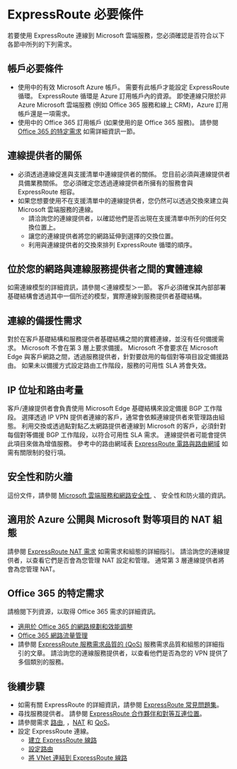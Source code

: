 <properties
   pageTitle="採用 ExpressRoute 的必要條件 | Microsoft Azure"
   description="本頁面提供在您可以訂購 Azure ExpressRoute 電路之前必須符合的需求清單。"
   documentationCenter="na"
   services="expressroute"
   authors="cherylmc"
   manager="carolz"
   editor=""/>
<tags
   ms.service="expressroute"
   ms.devlang="na"
   ms.topic="get-started-article"
   ms.tgt_pltfrm="na"
   ms.workload="infrastructure-services"
   ms.date="09/21/2015"
   ms.author="cherylmc"/>


# ExpressRoute 必要條件   

若要使用 ExpressRoute 連線到 Microsoft 雲端服務，您必須確認是否符合以下各節中所列的下列需求。

## 帳戶必要條件

- 使用中的有效 Microsoft Azure 帳戶。 需要有此帳戶才能設定 ExpressRoute 循環。 ExpressRoute 循環是 Azure 訂用帳戶內的資源。 即使連線只限於非 Azure Microsoft 雲端服務 (例如 Office 365 服務和線上 CRM)，Azure 訂用帳戶還是一項需求。
- 使用中的 Office 365 訂用帳戶 (如果使用的是 Office 365 服務)。 請參閱 [Office 365 的特定需求](#office-365-specific-requirements) 如需詳細資訊一節。

## 連線提供者的關係

- 必須透過連線促進與支援清單中連線提供者的關係。 您目前必須與連線提供者具備業務關係。 您必須確定您透過連線提供者所擁有的服務會與 ExpressRoute 相容。
- 如果您想要使用不在支援清單中的連線提供者，您仍然可以透過交換來建立與 Microsoft 雲端服務的連線。
    - 請洽詢您的連線提供者，以確認他們是否出現在支援清單中所列的任何交換位置上。
    - 讓您的連線提供者將您的網路延伸到選擇的交換位置。
    - 利用與連線提供者的交換來排列 ExpressRoute 循環的順序。

## 位於您的網路與連線服務提供者之間的實體連線

如需連線模型的詳細資訊，請參閱＜連線模型＞一節。 客戶必須確保其內部部署基礎結構會透過其中一個所述的模型，實際連線到服務提供者基礎結構。 

## 連線的備援性需求

對於在客戶基礎結構和服務提供者基礎結構之間的實體連線，並沒有任何備援需求。 
Microsoft 不會在第 3 層上要求備援。 Microsoft 不會要求在 Microsoft Edge 與客戶網路之間，透過服務提供者，針對要啟用的每個對等項目設定備援路由。 如果未以備援方式設定路由工作階段，服務的可用性 SLA 將會失效。

## IP 位址和路由考量

客戶/連線提供者會負責使用 Microsoft Edge 基礎結構來設定備援 BGP 工作階段。  選擇透過 IP VPN 提供者連線的客戶，通常會依賴連線提供者來管理路由組態。 利用交換或透過點對點乙太網路提供者連線到 Microsoft 的客戶，必須針對每個對等備援 BGP 工作階段，以符合可用性 SLA 需求。 連線提供者可能會提供此項目來做為增值服務。 
參考中的路由網域表 [ExpressRoute 電路與路由網域](expressroute-circuit-peerings.md) 如需有關限制的發行項。

## 安全性和防火牆

這份文件，請參閱 [Microsoft 雲端服務和網路安全性](../best-practices-network-security.md), 、 安全性和防火牆的資訊。

## 適用於 Azure 公開與 Microsoft 對等項目的 NAT 組態

請參閱 [ExpressRoute NAT 需求](expressroute-nat.md) 如需需求和組態的詳細指引。 請洽詢您的連線提供者，以查看它們是否會為您管理 NAT 設定和管理。 通常第 3 層連線提供者將會為您管理 NAT。

## Office 365 的特定需求

請檢閱下列資源，以取得 Office 365 需求的詳細資訊。

- [適用於 Office 365 的網路規劃和效能調整](http://aka.ms/tune)
- [Office 365 網路流量管理](https://msft.spoppe.com/teams/cpub/teams/IW_Admin/modsquad/_layouts/15/WopiFrame.aspx?sourcedoc=%7b23f09224-0668-4476-8627-aaff30931439%7d&action=edit&source=https%3A%2F%2Fmsft%2Espoppe%2Ecom%2Fteams%2Fcpub%2Fteams%2FIW%5FAdmin%2Fmodsquad%2FSitePages%2FHome%2Easpx)
- 請參閱 [ExpressRoute 服務需求品質的 (QoS)](expressroute-qos.md) 服務需求品質和組態的詳細指引的文章。 請洽詢您的連線服務提供者，以查看他們是否為您的 VPN 提供了多個類別的服務。 

## 後續步驟

- 如需有關 ExpressRoute 的詳細資訊，請參閱 [ExpressRoute 常見問題集](expressroute-faqs.md)。
- 尋找服務提供者。 請參閱 [ExpressRoute 合作夥伴和對等互連位置](expressroute-locations.md)。
- 請參閱需求 [路由](expressroute-routing.md), ，[NAT](expressroute-nat.md) 和 [QoS](expressroute-qos.md)。
- 設定 ExpressRoute 連線。
    - [建立 ExpressRoute 線路](expressroute-howto-circuit-classic.md)
    - [設定路由](expressroute-howto-routing-classic.md)
    - [將 VNet 連結到 ExpressRoute 線路](expressroute-howto-linkvnet-classic.md)



